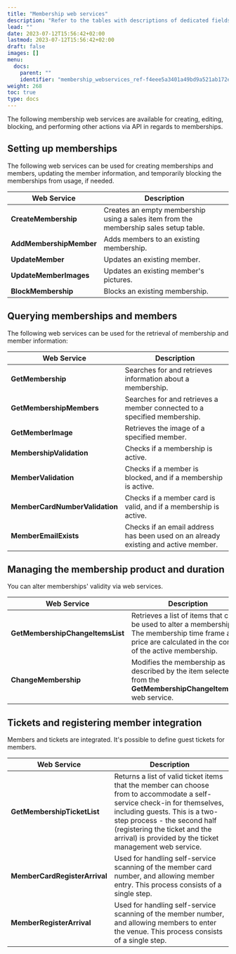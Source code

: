```yaml
---
title: "Membership web services"
description: "Refer to the tables with descriptions of dedicated fields for configuring Membership web services. They are used for creating, editing, blocking, and performing other actions via API in regards to memberships."
lead: ""
date: 2023-07-12T15:56:42+02:00
lastmod: 2023-07-12T15:56:42+02:00
draft: false
images: []
menu:
  docs:
    parent: ""
    identifier: "membership_webservices_ref-f4eee5a3401a49bd9a521ab172e10c9f"
weight: 268
toc: true
type: docs
---
```


The following membership web services are available for creating, editing, blocking, and performing other actions via API in regards to memberships.

## Setting up memberships

The following web services can be used for creating memberships and members, updating the member information, and temporarily blocking the memberships from usage, if needed.

| Web Service     | Description |
| ----------- | ----------- |
| **CreateMembership** | Creates an empty membership using a sales item from the membership sales setup table. |
| **AddMembershipMember** | Adds members to an existing membership. |
| **UpdateMember** | Updates an existing member. |
| **UpdateMemberImages** | Updates an existing member's pictures. |
| **BlockMembership** | Blocks an existing membership. | 

## Querying memberships and members

The following web services can be used for the retrieval of membership and member information:

| Web Service     | Description |
| ----------- | ----------- |
| **GetMembership** | Searches for and retrieves information about a membership. |
| **GetMembershipMembers** | Searches for and retrieves a member connected to a specified membership. |
| **GetMemberImage** | Retrieves the image of a specified member. |
| **MembershipValidation** | Checks if a membership is active. |
| **MemberValidation** |  Checks if a member is blocked, and if a membership is active. |
| **MemberCardNumberValidation** | Checks if a member card is valid, and if a membership is active. | 
| **MemberEmailExists** | Checks if an email address has been used on an already existing and active member. |

## Managing the membership product and duration

You can alter memberships' validity via web services.

| Web Service     | Description |
| ----------- | ----------- |
| **GetMembershipChangeItemsList** | Retrieves a list of items that can be used to alter a membership. The membership time frame and price are calculated in the context of the active membership. |  
| **ChangeMembership** | Modifies the membership as described by the item selected from the **GetMembershipChangeItemsList** web service.   | 

## Tickets and registering member integration

Members and tickets are integrated. It's possible to define guest tickets for members. 

| Web Service     | Description |
| ----------- | ----------- |
| **GetMembershipTicketList** | Returns a list of valid ticket items that the member can choose from to accommodate a self-service check-in for themselves, including guests. This is a two-step process - the second half (registering the ticket and the arrival) is provided by the ticket management web service. |
| **MemberCardRegisterArrival** | Used for handling self-service scanning of the member card number, and allowing member entry. This process consists of a single step. |
| **MemberRegisterArrival** | Used for handling self-service scanning of the member number, and allowing members to enter the venue. This process consists of a single step. | 
